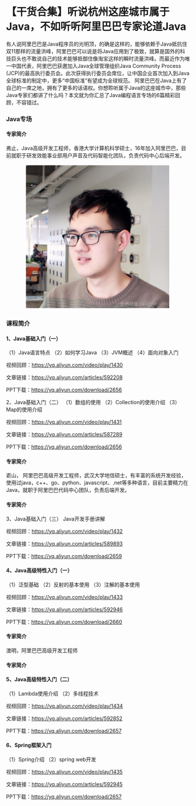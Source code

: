 # 【干货合集】听说杭州这座城市属于Java，不如听听阿里巴巴专家论道Java

有人说阿里巴巴是Java程序员的光明顶，的确是这样的，能够依赖于Java抵抗住双11那样的流量洪峰，阿里巴巴可以说是将Java应用到了极致，就算是国外的科技巨头也不敢说自己的技术能够抵御住像淘宝这样的瞬时流量洪峰。而最近作为唯一中国代表，阿里巴巴获邀加入Java全球管理组织Java Community Process (JCP)的最高执行委员会。此次获得执行委员会席位，让中国企业首次加入到Java全球标准的制定中，更多“中国标准”有望成为全球规范。 阿里巴巴在Java上有了自己的一席之地，拥有了更多的话语权。你想聆听属于Java的这座城市中，那些Java专家们都讲了什么吗？本文就为你汇总了Java编程语言专场的6篇精彩回顾，不容错过。

<h3>Java专场</h3>

<h4>专家简介</h4>


弗止，Java高级开发工程师，香港大学计算机科学硕士，16年加入阿里巴巴，目前就职于研发效能事业部用户声音及代码智能化团队，负责代码中心后端开发。

<div style="text-align:center" align="center">
<img src="/Java course/images/java干货1.png" width="400" height="400" align="center" />
</div>

<h3>课程简介</h3>
<h4>1、Java基础入门（一）</h4>

（1）Java语言特点
（2）如何学习Java
（3）JVM概述
（4）面向对象入门

视频回顾：https://yq.aliyun.com/video/play/1430

文章链接：https://yq.aliyun.com/articles/592208

PPT下载：https://yq.aliyun.com/download/2656



2、Java基础入门（二）
（1）数组的使用
（2）Collection的使用介绍
（3）Map的使用介绍

视频回顾：https://yq.aliyun.com/video/play/1431

文章链接：https://yq.aliyun.com/articles/587289

PPT下载：https://yq.aliyun.com/download/2656


<h4>专家简介</h4>

嵛山， 阿里巴巴高级开发工程师，武汉大学地信硕士，有丰富的系统开发经验，使用过java，c++、go、python、javascript、.net等多种语言，目前主要精力在Java，就职于阿里巴巴代码中心团队，负责后端开发。

<h4>专家简介</h4>

3、Java基础入门（三）
Java开发手册讲解

视频回顾：https://yq.aliyun.com/video/play/1432

文章链接：https://yq.aliyun.com/articles/589893

PPT下载：https://yq.aliyun.com/download/2659


<h4>4、Java高级特性入门（一）</h4>
（1）泛型基础
（2）反射的基本使用
（3）注解的基本使用

视频回顾：https://yq.aliyun.com/video/play/1433

文章链接：https://yq.aliyun.com/articles/592946

PPT下载：https://yq.aliyun.com/download/2660

<h4>专家简介</h4>

澳明，阿里巴巴高级开发工程师

<h4>专家简介</h4>

<h4>5、Java高级特性入门（二）</h4>
（1）Lambda使用介绍
（2）多线程技术

视频回顾：https://yq.aliyun.com/video/play/1434

文章链接：https://yq.aliyun.com/articles/592852

PPT下载：https://yq.aliyun.com/download/2657


<h4>6、Spring框架入门</h4>
（1）Spring介绍
（2）spring web开发

视频回顾：https://yq.aliyun.com/video/play/1435

文章链接：https://yq.aliyun.com/articles/592945

PPT下载：https://yq.aliyun.com/download/2657











